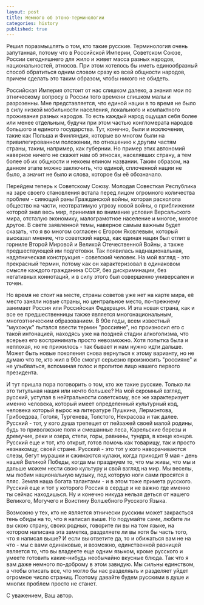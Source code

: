 ```yaml
---
layout: post
title: Немного об этоно-терминологии
categories: history
published: true
---
```

Решил поразмышлять о том, кто такие русские. Терминология очень запутанная, потому что в Российской Империи, Советском Союзе, России сегодняшнего для жило и живет масса разных народов, национальностей, этносов. При этом хотелось бы иметь единообразный способ обратиться одним словом сразу ко всей общности народов, причем сделать это таким образом, чтобы никого не обидеть.

Российская Империя отстоит от нас слишком далеко, а знания мои по этническому вопросу в России того времени слишком малы и разрозенны. Мне представляется, что единой нации в то время не было в силу низкой мобильности населения, локального и компактного проживания разных народов. То есть каждый народ ощущал себя более или менее отдельным, будучи при этом частью конгломерата народов большого и единого государства. Тут, конечно, были и исключения, такие как Польша и Финляндия, которые во многом были на привилегированном положении, по отношению к другим частям страны, таким, например, как губернии. Но пример этих автономий наверное ничего не скажет нам об этносах, населявших страну, а тем более об их общности и некоем елином названии. Таким образом, на данном этапе можно заключить, что единой, сплоченной нации не было, а значит не было и слова, которое бы её обозначало.

Перейдем теперь к Советскому Союзу. Молодая Совесткая Республика на заре своего становления встала перед лицом огромного количества проблем - сияющей раны Гражданской войны, которая расколола общество на части, неотвратимую угрозу новой войны, о приближении которой знал весь мир, принимая во внимание условия Версальского мира, отсталую экономику, малограмотное население и многое, многое другое. В свете заявленной темы, наверное самым важным будет сказать, что я во многом согласен с Егором Яковлевым, который высказал мнение, что советский народ, как единая нация был отлит в горниле Второй Мировой и Великой Отечественной Войны, а также предшествующей им подготовки. Так появилась наднациональная, надэтническая конструкция - советский человек. На мой взгляд - это прекрасный термин, потому как он характеризовал в одинаковом смысле каждого гражданина СССР, без дискриминации, без негативных коннотаций, и в силу этого был совершенно универсален и точен.

Но время не стоит на месте, страны советов уже нет на карте мира, её место заняли новые страны, но центральное место, по-прежнему занимает Россия или Российская Федерация. И эта новая страна, как и все ее предшественницы также является многонациональным, многоэтническим образованием. В 90е годы, всем известный "мухожук" пытался ввести термин "россияне", но произносил его с такой интонацией, находясь уже на поздней стадии алкоголизма, что всерьез его воспринимать просто невозможно. Хотя попытка была и неплохая, но не прижилось - так бывает и нам нужно идти дальше. Может быть новые поколения снова вернуться к этому варианту, но не думаю что те, кто жил в 90е смогут серьезно произносить "россияне" и не улыбваться, вспоминая голос и пропитое лицо нашего первого президента.

И тут пришла пора поговорить о том, кто же такие русские. Только ли это титульная нация или нечто большее? На мой скромный взгляд, русский, уступая в нейтральности советскому, все же характеризует именно человека, который имеет определенный культурный код, человека который вырос на литературе Пушкина, Лермонтова, Грибоедова, Гоголя, Тургенева, Толстого, Некрасова и так далее. Русский - тот, у кого душа трепещет от пейзажей своей малой родины, будь то приволжские поля и смешанные леса, Карельские березы и дремучие, реки и озера, степи, горы, равнины, тундра, в конце концов. Русский еще и тот, кто открыт, готов помочь как товарищу, так и просто незнакомцу, своей стране. Русский - это тот у кого наворачиваются слезы, бегут мурашки и сжимаются кулаки, когда приходит 9 мая - день нашей Великой Победы, когда мы празднуем то, что мы живы, что мы и дальше можем нести свою культуру и свой взгляд на мир.
Мы веселы, мы любим национальную музыку, под которую ноги сами просятся в пляс. Земля наша богата талантами - и в этом тоже примета русского. Русский еще и тот у которого Россия в сердце и не важно где именно ты сейчас находишься.  Ну и конечно никуда нельзя деться от нашего Великого, Могучего и Воистину Волшебного Русского Языка.

Возможно у тех, кто не является этнически русским может закрасться тень обиды на то, что я написал выше. Но подумайте сами, любите ли вы скою страну, своих родных, говорите ли вы на том языке, на котором написана эта заметка, разделяете ли вы хотя бы часть того, что я написал выше? И если вы ответите да, то и обижаться вам не на что - мы с вами одинаковые, и возможно, единственной разницей является то, что вы владеете еще одним языком, кроме русского и умеете готовить какие-нибудь необычайно вкусные блюда. Так что я вам даже немного по-доброму в этом завидую. Мы сильны единством, а чтобы описать все, что могло бы нас разделяьть и разделяет уйдет огромное число страниц. Поэтому давайте будем русскими в душе и многих проблем просто не станет.

С уважением,
Ваш автор.
